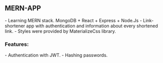 <h2>MERN-APP</h2>
- Learning MERN stack. MongoDB + React + Express + Node.Js
- Link-shortener app with authentication and information about every shortened link.
- Styles were provided by MaterializeCss library.
<h3>Features:</h3>
- Authentication with JWT.
- Hashing passwords.
